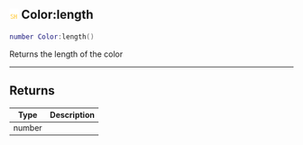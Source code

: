 ## ![shared](.gitbook/assets/shared.png) Color:length


```lua
number Color:length()
```

Returns the length of the color



------
## Returns

| Type | Description |
| ---- | ----------: |
| number |  |

